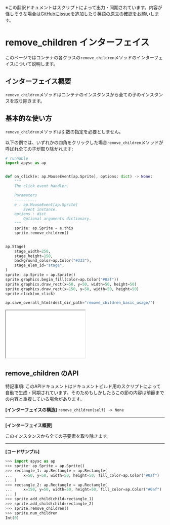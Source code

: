 <span class="inconspicuous-txt">※この翻訳ドキュメントはスクリプトによって出力・同期されています。内容が怪しそうな場合は<a href="https://github.com/simon-ritchie/apysc/issues" target="_blank">GitHubにissue</a>を追加したり[英語の原文](https://simon-ritchie.github.io/apysc/en/remove_children.html)の確認をお願いします。</span>

# remove_children インターフェイス

このページではコンテナの各クラスの`remove_children`メソッドのインターフェイスについて説明します。

## インターフェイス概要

`remove_children`メソッドはコンテナのインスタンスから全ての子のインスタンスを取り除きます。

## 基本的な使い方

`remove_children`メソッドは引数の指定を必要としません。

以下の例では、いずれかの四角をクリックした場合`remove_children`メソッドが呼ばれ全ての子が取り除かれます:

```py
# runnable
import apysc as ap


def on_click(e: ap.MouseEvent[ap.Sprite], options: dict) -> None:
    """
    The click event handler.

    Parameters
    ----------
    e : ap.MouseEvent[ap.Sprite]
        Event instance.
    options : dict
        Optional arguments dictionary.
    """
    sprite: ap.Sprite = e.this
    sprite.remove_children()


ap.Stage(
    stage_width=250,
    stage_height=150,
    background_color=ap.Color("#333"),
    stage_elem_id="stage",
)
sprite: ap.Sprite = ap.Sprite()
sprite.graphics.begin_fill(color=ap.Color("#0af"))
sprite.graphics.draw_rect(x=50, y=50, width=50, height=50)
sprite.graphics.draw_rect(x=150, y=50, width=50, height=50)
sprite.click(on_click)

ap.save_overall_html(dest_dir_path="remove_children_basic_usage/")
```

<iframe src="static/remove_children_basic_usage/index.html" width="250" height="150"></iframe>

## remove_children のAPI

<span class="inconspicuous-txt">特記事項: このAPIドキュメントはドキュメントビルド用のスクリプトによって自動で生成・同期されています。そのためもしかしたらこの節の内容は前節までの内容と重複している場合があります。</span>

**[インターフェイスの構造]** `remove_children(self) -> None`<hr>

**[インターフェイス概要]**

このインスタンスから全ての子要素を取り除きます。<hr>

**[コードサンプル]**

```py
>>> import apysc as ap
>>> sprite: ap.Sprite = ap.Sprite()
>>> rectangle_1: ap.Rectangle = ap.Rectangle(
...     x=50, y=50, width=50, height=50, fill_color=ap.Color("#0af")
... )
>>> rectangle_2: ap.Rectangle = ap.Rectangle(
...     x=150, y=50, width=50, height=50, fill_color=ap.Color("#0af")
... )
>>> sprite.add_child(child=rectangle_1)
>>> sprite.add_child(child=rectangle_2)
>>> sprite.remove_children()
>>> sprite.num_children
Int(0)
```